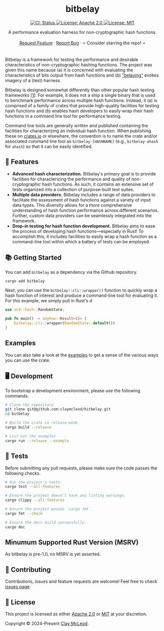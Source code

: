 <p align="center">
  <h1 align="center">
    bitbelay
  </h1>

  <p align="center">
    <a href="https://github.com/claymcleod/bitbelay/actions/workflows/ci.yml" target="_blank">
      <img alt="CI: Status" src="https://github.com/claymcleod/bitbelay/actions/workflows/ci.yml/badge.svg" />
    </a>
    <a href="https://github.com/claymcleod/bitbelay/blob/master/LICENSE-APACHE" target="_blank">
      <img alt="License: Apache 2.0" src="https://img.shields.io/badge/license-Apache 2.0-blue.svg" />
    </a>
    <a href="https://github.com/claymcleod/bitbelay/blob/master/LICENSE-MIT" target="_blank">
      <img alt="License: MIT" src="https://img.shields.io/badge/license-MIT-blue.svg" />
    </a>
  </p>


  <p align="center">
    A performance evaluation harness for non-cryptographic hash functions.
    <br />
    <br />
    <a href="https://github.com/claymcleod/bitbelay/issues/new?assignees=&title=Descriptive%20Title&labels=enhancement">Request Feature</a>
    ·
    <a href="https://github.com/claymcleod/bitbelay/issues/new?assignees=&title=Descriptive%20Title&labels=bug">Report Bug</a>
    ·
    ⭐ Consider starring the repo! ⭐
    <br />
    <br />
  </p>
</p>

Bitbelay is a framework for testing the performance and desirable characteristics of
non-cryptographic hashing functions. The project was given this name because (a) it is
concerned with evaluating the characteristics of bits output from hash functions and (b)
["belaying"](https://en.wikipedia.org/wiki/Belaying) evokes imagery of a (test) harness.

Bitbelay is designed somewhat differently than other popular hash testing frameworks
[[1][smhasher]]. For example, it does not a ship a single binary that is used to
benchmark performance across multiple hash functions. Instead, it (a) is comprised of a
family of crates that provide high-quality facilities for testing hash functions and (b)
enables hash developers to easily wrap their hash functions in a command line tool for
performance testing.

Command line tools are generally written and published containing the facilities for
characterizing an individual hash function. When publishing these on
[crates.io](https://crates.io/) or elsewhere, the convention is to name the crate and/or
associated command line tool as `bitbelay-[HASHNAME]` (e.g., `bitbelay-ahash` for
`ahash`) so that it can be easily identified.

## 🎨 Features

* **Advanced hash characterization.** Bitbelay's primary goal is to provide facilities
  for characterizing the performance and quality of non-cryptographic hash functions. As
  such, it contains an extensive set of tests organized into a collection of
  purpose-built test suites.
* **Multiple data providers.** Bitbelay includes a range of data providers to facilitate
  the assessment of hash functions against a variety of input data types. This diversity
  allows for a more comprehensive understanding of hash function performance across
  different scenarios. Further, custom data providers can be seamlessly integrated into
  the framework.
* **Drop-in testing for hash function development.** Bitbelay aims to ease the process
  of developing hash functions—especially in Rust! To accomplish this, it includes
  facilities to easily wrap a hash function as a command-line tool within which a
  battery of tests can be employed.

## 📚 Getting Started

You can add `bitbelay` as a dependency via the Github repository. 

```bash
cargo add bitbelay
```

Next, you can use the `bitbelay::cli::wrapper()` function to quickly wrap a hash
function of interest and produce a command-line tool for evaluating it. For this
example, we simply pull in Rust's d

```rust
use std::hash::RandomState;

pub fn main() -> anyhow::Result<()> {
    bitbelay::cli::wrapper(RandomState::default())
}
```

## Examples

You can also take a look at the
[examples](https://github.com/claymcleod/bitbelay/tree/main/bitbelay/examples) to
get a sense of the various ways you can use the crate.


## 🖥️ Development

To bootstrap a development environment, please use the following commands.

```bash
# Clone the repository
git clone git@github.com:claymcleod/bitbelay.git
cd bitbelay 

# Build the crate in release mode
cargo build --release

# List out the examples
cargo run --release --example
```

## 🚧️ Tests

Before submitting any pull requests, please make sure the code passes the following
checks.

```bash
# Run the project's tests.
cargo test --all-features

# Ensure the project doesn't have any linting warnings.
cargo clippy --all-features

# Ensure the project passes `cargo fmt`.
cargo fmt --check

# Ensure the docs build successfully.
cargo doc
```

## Minumum Supported Rust Version (MSRV)

As bitbelay is pre-1.0, no MSRV is yet asserted.

## 🤝 Contributing

Contributions, issues and feature requests are welcome! Feel free to check [issues
page](https://github.com/claymcleod/bitbelay/issues).

## 📝 License

This project is licensed as either [Apache 2.0][license-apache] or [MIT][license-mit] at
your discretion.

Copyright © 2024-Present [Clay McLeod](https://github.com/claymcleod).

[license-apache]: https://github.com/claymcleod/bitbelay/blob/master/LICENSE-APACHE
[license-mit]: https://github.com/claymcleod/bitbelay/blob/master/LICENSE-MIT

[smhasher]: https://github.com/rurban/smhasher